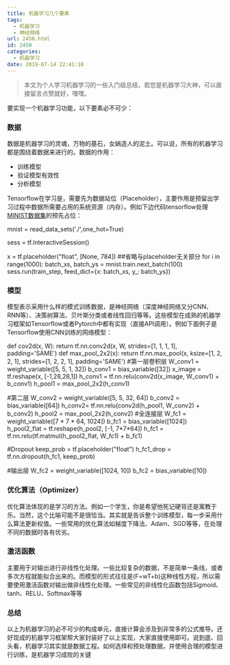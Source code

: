 ```yaml
---
title: 机器学习几个要素
tags:
  - 机器学习
  - 神经网络
url: 2450.html
id: 2450
categories:
  - 机器学习
date: 2019-07-14 22:41:18
---
```


> 本文为个人学习机器学习的一些入门级总结，若您是机器学习大神，可以直接留言点赞就好，嘿嘿。

要实现一个机器学习功能，以下要素必不可少：

### 数据

数据是机器学习的灵魂，万物的基石，女娲造人的泥土。可以说，所有的机器学习都是围绕着数据来进行的。数据的作用：

*   训练模型
*   验证模型有效性
*   分析模型

Tensorflow在学习是，需要先为数据站位（Placeholder），主要作用是预留出学习过程中数据所需要占用的系统资源（内存）。例如下边代码tensorflow处理[MINIST数据集](http://yann.lecun.com/exdb/mnist/)的预先占位：

mnist = read\_data\_sets('./',one_hot=True)

sess = tf.InteractiveSession()

x = tf.placeholder("float", \[None, 784\])
##省略与placeholder无关部分
for i in range(1000):
  batch\_xs, batch\_ys = mnist.train.next_batch(100)
  sess.run(train\_step, feed\_dict={x: batch\_xs, y\_: batch_ys})

### 模型

模型表示采用什么样的模式训练数据，是神经网络（深度神经网络又分CNN、RNN等）、决策树算法、贝叶斯分类或者线性回归等等。这些模型在成熟的机器学习框架如Tensorflow或者Pytorch中都有实现（直接API调用）。例如下面例子是Tensorflow使用CNN训练的网络模型：

def cov2d(x, W):
  return tf.nn.conv2d(x, W, strides=\[1, 1, 1, 1\], padding='SAME')
def max\_pool\_2x2(x):
  return tf.nn.max_pool(x, ksize=\[1, 2, 2, 1\],
                        strides=\[1, 2, 2, 1\], padding='SAME')
#第一层卷积层
W\_conv1 = weight\_variable(\[5, 5, 1, 32\])
b\_conv1 = bias\_variable(\[32\])
x_image = tf.reshape(x, \[-1,28,28,1\])
h\_conv1 = tf.nn.relu(conv2d(x\_image, W\_conv1) + b\_conv1)
h\_pool1 = max\_pool\_2x2(h\_conv1)

#第二层
W\_conv2 = weight\_variable(\[5, 5, 32, 64\])
b\_conv2 = bias\_variable(\[64\])
h\_conv2= tf.nn.relu(conv2d(h\_pool1, W\_conv2) + b\_conv2)
h\_pool2 = max\_pool\_2x2(h\_conv2)
#全连接层
W\_fc1 = weight\_variable(\[7 * 7 * 64, 1024\])
b\_fc1 = bias\_variable(\[1024\])
h\_pool2\_flat = tf.reshape(h_pool2, \[-1, 7\*7\*64\])
h\_fc1 = tf.nn.relu(tf.matmul(h\_pool2\_flat, W\_fc1) + b_fc1)

#Dropout
keep_prob = tf.placeholder("float")
h\_fc1\_drop = tf.nn.dropout(h\_fc1, keep\_prob)

#输出层
W\_fc2 = weight\_variable(\[1024, 10\])
b\_fc2 = bias\_variable(\[10\])

### 优化算法（Optimizer）

优化算法体现的是学习的方法。例如一个学生，你是希望他死记硬背还是寓教于乐。当然，这个比喻可能不是很恰当。其实就是告诉整个训练模型，每一步采用什么算法更新权值。一些常用的优化算法如梯度下降法、Adam、SGD等等，在处理不同的数据时各有优劣。

### 激活函数

主要用于对输出进行非线性化处理。一些比较复杂的数据，不是简单一条线，或者多次方程就能拟合出来的。而模型的形式往往是(F=wT+b)这种线性方程，所以需要使用激活函数对输出做非线性化处理。一些常见的非线性化函数包括Sigmoid、tanh、RELU、Softmax等等

### 总结

以上为机器学习的必不可少的构成单元，直接计算会涉及到非常多的公式推导。还好现成的机器学习框架帮大家封装好了以上实现，大家直接使用即可。说到底、回头看，机器学习其实就是数据工程。如何选择和预处理数据，并使用合理的模型进行训练，是机器学习成败的关键